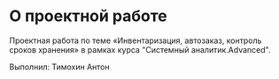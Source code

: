 # О проектной работе
Проектная работа по теме «Инвентаризация, автозаказ, контроль сроков хранения» в рамках курса "Системный аналитик.Advanced".

Выполнил: Тимохин Антон

